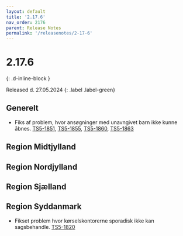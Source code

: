 ```yaml
---
layout: default
title: '2.17.6'
nav_order: 2176
parent: Release Notes
permalink: '/releasenotes/2-17-6'
---
```


# 2.17.6
{: .d-inline-block }

Released d. 27.05.2024
{: .label .label-green}

## Generelt
- Fiks af problem, hvor ansøgninger med unavngivet barn ikke kunne åbnes. [TS5-1851](https://sd.trifork.com/projects/TS5/queues/custom/95/TS5-1851), [TS5-1855](https://sd.trifork.com/projects/TS5/queues/custom/95/TS5-1855), [TS5-1860](https://sd.trifork.com/projects/TS5/queues/custom/95/TS5-1860), [TS5-1863](https://sd.trifork.com/projects/TS5/queues/custom/95/TS5-1863)

## Region Midtjylland
  
## Region Nordjylland

## Region Sjælland

## Region Syddanmark
- Fikset problem hvor kørselskontorerne sporadisk ikke kan sagsbehandle. [TS5-1820](https://sd.trifork.com/projects/TS5/queues/custom/95/TS5-1820)
